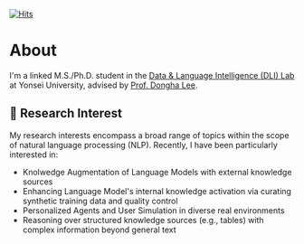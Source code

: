 [![Hits](https://hits.seeyoufarm.com/api/count/incr/badge.svg?url=https%3A%2F%2Fgithub.com%2FtommyEzreal&count_bg=%23554ABE&title_bg=%23555555&icon=googlechrome.svg&icon_color=%23E7E7E7&title=hits&edge_flat=false)](https://hits.seeyoufarm.com)


# About
I'm a linked M.S./Ph.D. student in the [Data & Language Intelligence (DLI) Lab](https://diyonsei.notion.site/Data-Language-Intelligence-Lab-Yonsei-University-7e121249362f42c2bdd1328aeaeb5f4b) at Yonsei University, advised by [Prof. Dongha Lee](https://donalee.github.io/).

## 🔎 Research Interest
My research interests encompass a broad range of topics within the scope of natural language processing (NLP). Recently, I have been particularly interested in:   
- Knolwedge Augmentation of Language Models with external knowledge sources 
- Enhancing Language Model's internal knowledge activation via curating synthetic training data and quality control  
- Personalized Agents and User Simulation in diverse real environments
- Reasoning over structured knowledge sources (e.g., tables) with complex information beyond general text


<!--
**tommyEzreal/tommyEzreal** is a ✨ _special_ ✨ repository because its `README.md` (this file) appears on your GitHub profile.

